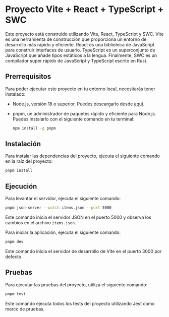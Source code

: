 # Proyecto Vite + React + TypeScript + SWC

Este proyecto está construido utilizando Vite, React, TypeScript y SWC. Vite es una herramienta de construcción que proporciona un entorno de desarrollo más rápido y eficiente. React es una biblioteca de JavaScript para construir interfaces de usuario. TypeScript es un superconjunto de JavaScript que añade tipos estáticos a la lengua. Finalmente, SWC es un compilador super rápido de JavaScript y TypeScript escrito en Rust.

## Prerrequisitos

Para poder ejecutar este proyecto en tu entorno local, necesitarás tener instalado:

- Node.js, versión 18 o superior. Puedes descargarlo desde [aquí](https://nodejs.org/es/download/).
- pnpm, un administrador de paquetes rápido y eficiente para Node.js. Puedes instalarlo con el siguiente comando en tu terminal:

    ```bash
    npm install -g pnpm
    ```

## Instalación

Para instalar las dependencias del proyecto, ejecuta el siguiente comando en la raíz del proyecto:

```bash
pnpm install
```

## Ejecución

Para levantar el servidor, ejecuta el siguiente comando:

```bash
pnpm json-server --watch items.json --port 5000
```

Este comando inicia el servidor JSON en el puerto 5000 y observa los cambios en el archivo `items.json`.

Para iniciar la aplicación, ejecuta el siguiente comando:

```bash
pnpm dev
```

Este comando inicia el servidor de desarrollo de Vite en el puerto 3000 por defecto.

## Pruebas

Para ejecutar las pruebas del proyecto, utiliza el siguiente comando:

```bash
pnpm test
```

Este comando ejecuta todos los tests del proyecto utilizando Jest como marco de pruebas.